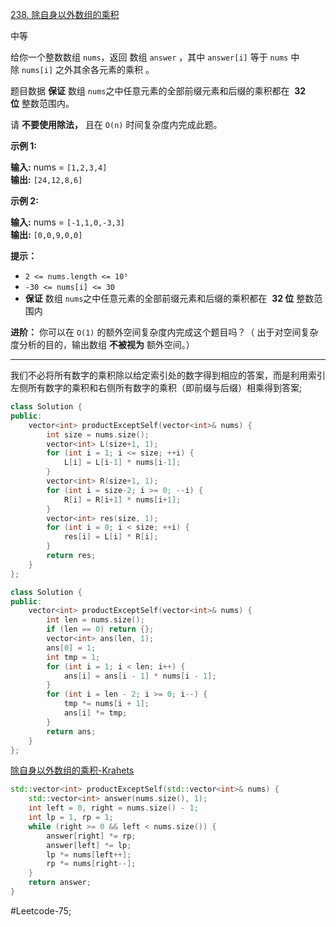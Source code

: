 [238. 除自身以外数组的乘积](https://leetcode.cn/problems/product-of-array-except-self/)

中等

给你一个整数数组 `nums`，返回 数组 `answer` ，其中 `answer[i]` 等于 `nums` 中除 `nums[i]` 之外其余各元素的乘积 。

题目数据 **保证** 数组 `nums`之中任意元素的全部前缀元素和后缀的乘积都在  **32 位** 整数范围内。

请 **不要使用除法，** 且在 `O(n)` 时间复杂度内完成此题。

**示例 1:**

**输入:** nums = `[1,2,3,4]`  
**输出:** `[24,12,8,6]`  

**示例 2:**

**输入:** nums = `[-1,1,0,-3,3]`  
**输出:** `[0,0,9,0,0]`

**提示：**

- `2 <= nums.length <= 10⁵`
- `-30 <= nums[i] <= 30`
- **保证** 数组 `nums`之中任意元素的全部前缀元素和后缀的乘积都在  **32 位** 整数范围内

**进阶：** 你可以在 `O(1)` 的额外空间复杂度内完成这个题目吗？（ 出于对空间复杂度分析的目的，输出数组 **不被视为** 额外空间。）

---- ----
我们不必将所有数字的乘积除以给定索引处的数字得到相应的答案，而是利用索引左侧所有数字的乘积和右侧所有数字的乘积（即前缀与后缀）相乘得到答案;
```cpp
class Solution {
public:
    vector<int> productExceptSelf(vector<int>& nums) {
        int size = nums.size();
        vector<int> L(size+1, 1);
        for (int i = 1; i <= size; ++i) {
            L[i] = L[i-1] * nums[i-1];
        }
        vector<int> R(size+1, 1);
        for (int i = size-2; i >= 0; --i) {
            R[i] = R[i+1] * nums[i+1];
        }
        vector<int> res(size, 1);
        for (int i = 0; i < size; ++i) {
            res[i] = L[i] * R[i];
        }
        return res;
    }
};
```

```cpp
class Solution {
public:
    vector<int> productExceptSelf(vector<int>& nums) {
        int len = nums.size();
        if (len == 0) return {};
        vector<int> ans(len, 1);
        ans[0] = 1;
        int tmp = 1;
        for (int i = 1; i < len; i++) {
            ans[i] = ans[i - 1] * nums[i - 1];
        }
        for (int i = len - 2; i >= 0; i--) {
            tmp *= nums[i + 1];
            ans[i] *= tmp;
        }
        return ans;
    }
};
```

[除自身以外数组的乘积-Krahets](https://leetcode.cn/problems/product-of-array-except-self/solutions/1/product-of-array-except-self-shang-san-jiao-xia-sa/)
```cpp
std::vector<int> productExceptSelf(std::vector<int>& nums) {
    std::vector<int> answer(nums.size(), 1);
    int left = 0, right = nums.size() - 1;
    int lp = 1, rp = 1;
    while (right >= 0 && left < nums.size()) {
        answer[right] *= rp;
        answer[left] *= lp;
        lp *= nums[left++];
        rp *= nums[right--];
    }
    return answer;
}
```

#Leetcode-75;